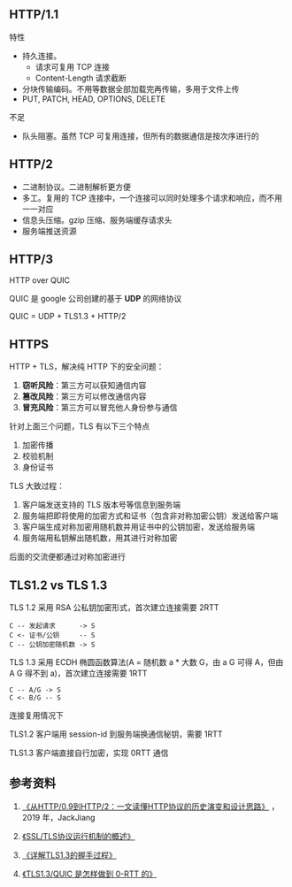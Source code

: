 ## HTTP/1.1

特性

- 持久连接。
  - 请求可复用 TCP 连接
  - Content-Length 请求截断
- 分块传输编码。不用等数据全部加载完再传输，多用于文件上传
- PUT, PATCH, HEAD, OPTIONS, DELETE

不足

- 队头阻塞。虽然 TCP 可复用连接，但所有的数据通信是按次序进行的



## HTTP/2

- 二进制协议。二进制解析更方便
- 多工。复用的 TCP 连接中，一个连接可以同时处理多个请求和响应，而不用一一对应
- 信息头压缩。gzip 压缩、服务端缓存请求头
- 服务端推送资源



## HTTP/3

HTTP over QUIC

QUIC 是 google 公司创建的基于 **UDP** 的网络协议

QUIC = UDP + TLS1.3 + HTTP/2





## HTTPS

HTTP + TLS，解决纯 HTTP 下的安全问题：

1. **窃听风险**：第三方可以获知通信内容
2. **篡改风险**：第三方可以修改通信内容
3. **冒充风险**：第三方可以冒充他人身份参与通信

针对上面三个问题，TLS 有以下三个特点

1. 加密传播
2. 校验机制
3. 身份证书

TLS 大致过程：

1. 客户端发送支持的 TLS 版本号等信息到服务端
2. 服务端把即将使用的加密方式和证书（包含非对称加密公钥）发送给客户端
3. 客户端生成对称加密用随机数并用证书中的公钥加密，发送给服务端
4. 服务端用私钥解出随机数，用其进行对称加密

后面的交流便都通过对称加密进行



## TLS1.2 vs TLS 1.3

TLS 1.2 采用 RSA 公私钥加密形式，首次建立连接需要 2RTT

```
C -- 发起请求      -> S
C <- 证书/公钥     -- S
C -- 公钥加密随机数 -> S
```

TLS 1.3 采用 ECDH 椭圆函数算法(A = 随机数 a * 大数 G，由 a G 可得 A，但由 A G 得不到 a)，首次建立连接需要 1RTT

```
C -- A/G -> S
C <- B/G -- S
```

连接复用情况下

TLS1.2 客户端用 session-id 到服务端换通信秘钥，需要 1RTT

TLS1.3 客户端直接自行加密，实现 0RTT 通信



## 参考资料

1. [《从HTTP/0.9到HTTP/2：一文读懂HTTP协议的历史演变和设计思路》](http://www.52im.net/thread-1709-1-1.html) ，2019 年，JackJiang

2. [《SSL/TLS协议运行机制的概述》](http://www.ruanyifeng.com/blog/2014/02/ssl_tls.html)

3. [《详解TLS1.3的握手过程》](https://blog.csdn.net/zk3326312/article/details/80245756)

4. [《TLS1.3/QUIC 是怎样做到 0-RTT 的》]([https://liudanking.com/network/tls1-3-quic-%E6%98%AF%E6%80%8E%E6%A0%B7%E5%81%9A%E5%88%B0-0-rtt-%E7%9A%84/](https://liudanking.com/network/tls1-3-quic-是怎样做到-0-rtt-的/))